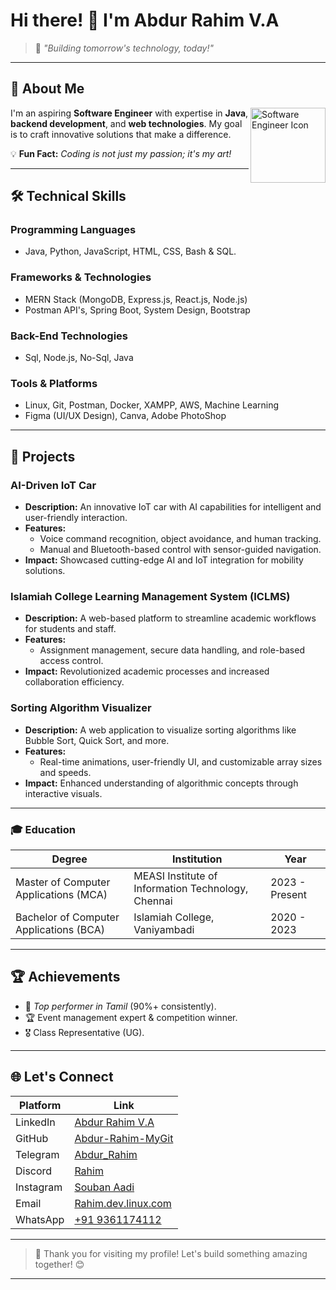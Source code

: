 # Hi there! 👋 I'm **Abdur Rahim V.A**

> 🚀 *"Building tomorrow's technology, today!"*

---

## 🌟 **About Me**

<img align="right" src="https://img.icons8.com/color/96/000000/software-engineer.png" width="120" alt="Software Engineer Icon"/>

I'm an aspiring **Software Engineer** with expertise in **Java**, **backend development**, and **web technologies**. My goal is to craft innovative solutions that make a difference.  

💡 **Fun Fact:** *Coding is not just my passion; it's my art!*

---

## 🛠️ Technical Skills

### Programming Languages
- Java, Python, JavaScript, HTML, CSS, Bash & SQL.

### Frameworks & Technologies
- MERN Stack (MongoDB, Express.js, React.js, Node.js)
- Postman API's, Spring Boot, System Design, Bootstrap

### Back-End Technologies
- Sql, Node.js, No-Sql, Java

### Tools & Platforms
- Linux, Git, Postman, Docker, XAMPP, AWS, Machine Learning 
- Figma (UI/UX Design), Canva, Adobe PhotoShop  

---

## 📂 **Projects**

### **AI-Driven IoT Car**
- **Description:** An innovative IoT car with AI capabilities for intelligent and user-friendly interaction.
- **Features:** 
  - Voice command recognition, object avoidance, and human tracking.
  - Manual and Bluetooth-based control with sensor-guided navigation.
- **Impact:** Showcased cutting-edge AI and IoT integration for mobility solutions.

### **Islamiah College Learning Management System (ICLMS)**
- **Description:** A web-based platform to streamline academic workflows for students and staff.
- **Features:**
  - Assignment management, secure data handling, and role-based access control.
- **Impact:** Revolutionized academic processes and increased collaboration efficiency.

### **Sorting Algorithm Visualizer**
- **Description:** A web application to visualize sorting algorithms like Bubble Sort, Quick Sort, and more.
- **Features:** 
  - Real-time animations, user-friendly UI, and customizable array sizes and speeds.
- **Impact:** Enhanced understanding of algorithmic concepts through interactive visuals.

---

### 🎓 **Education**
| **Degree**                 | **Institution**                          | **Year**       |
|----------------------------|------------------------------------------|----------------|
| Master of Computer Applications (MCA) | MEASI Institute of Information Technology, Chennai | 2023 - Present |
| Bachelor of Computer Applications (BCA) | Islamiah College, Vaniyambadi               | 2020 - 2023     |

---

## 🏆 **Achievements**
- 🥇 *Top performer in Tamil* (90%+ consistently).
- 🏆 Event management expert & competition winner.
- 🎖️ Class Representative (UG).

---

## 🌐 **Let's Connect**

| **Platform**     | **Link**                                                                                 |
|-------------------|-----------------------------------------------------------------------------------------|
| LinkedIn          | [Abdur Rahim V.A](https://www.linkedin.com/in/abdur-rahim-v-a-721318241/)               |
| GitHub            | [Abdur-Rahim-MyGit](https://github.com/Abdur-Rahim-MyGit)                               |
| Telegram          | [Abdur_Rahim](https://t.me/@Souban_aadi_Rahim)                                          |
| Discord           | [Rahim](https://discord.com)                                                           |
| Instagram         | [Souban Aadi](https://instagram.com/@_souban_aadi_)                                     |
| Email             | [Rahim.dev.linux.com](mailto:Rahim.dev.linux.com)                                       |
| WhatsApp          | [+91 9361174112](https://wa.me/9361174112)                                             |

---

> 🌟 Thank you for visiting my profile! Let's build something amazing together! 😊

---

